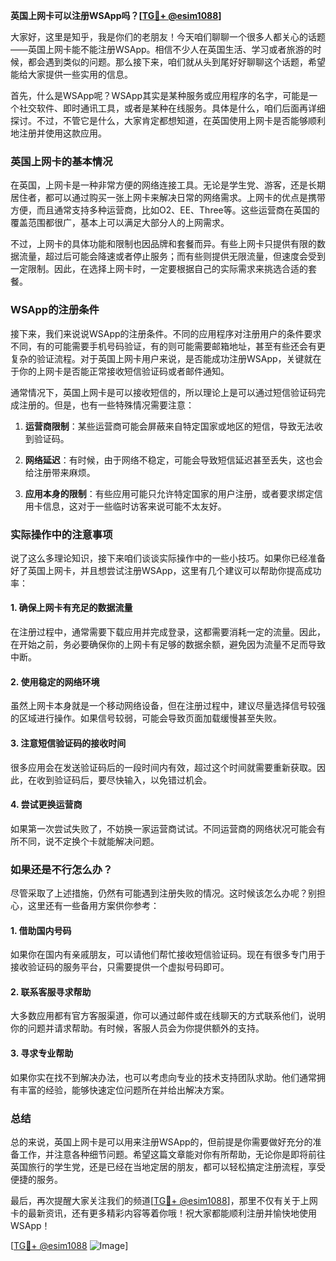 **英国上网卡可以注册WSApp吗？[[TG💪+ @esim1088](https://t.me/s/esim1088)]**

大家好，这里是知乎，我是你们的老朋友！今天咱们聊聊一个很多人都关心的话题——英国上网卡能不能注册WSApp。相信不少人在英国生活、学习或者旅游的时候，都会遇到类似的问题。那么接下来，咱们就从头到尾好好聊聊这个话题，希望能给大家提供一些实用的信息。

首先，什么是WSApp呢？WSApp其实是某种服务或应用程序的名字，可能是一个社交软件、即时通讯工具，或者是某种在线服务。具体是什么，咱们后面再详细探讨。不过，不管它是什么，大家肯定都想知道，在英国使用上网卡是否能够顺利地注册并使用这款应用。

### 英国上网卡的基本情况

在英国，上网卡是一种非常方便的网络连接工具。无论是学生党、游客，还是长期居住者，都可以通过购买一张上网卡来解决日常的网络需求。上网卡的优点是携带方便，而且通常支持多种运营商，比如O2、EE、Three等。这些运营商在英国的覆盖范围都很广，基本上可以满足大部分人的上网需求。

不过，上网卡的具体功能和限制也因品牌和套餐而异。有些上网卡只提供有限的数据流量，超过后可能会降速或者停止服务；而有些则提供无限流量，但速度会受到一定限制。因此，在选择上网卡时，一定要根据自己的实际需求来挑选合适的套餐。

### WSApp的注册条件

接下来，我们来说说WSApp的注册条件。不同的应用程序对注册用户的条件要求不同，有的可能需要手机号码验证，有的则可能需要邮箱地址，甚至有些还会有更复杂的验证流程。对于英国上网卡用户来说，是否能成功注册WSApp，关键就在于你的上网卡是否能正常接收短信验证码或者邮件通知。

通常情况下，英国上网卡是可以接收短信的，所以理论上是可以通过短信验证码完成注册的。但是，也有一些特殊情况需要注意：

1. **运营商限制**：某些运营商可能会屏蔽来自特定国家或地区的短信，导致无法收到验证码。
   
2. **网络延迟**：有时候，由于网络不稳定，可能会导致短信延迟甚至丢失，这也会给注册带来麻烦。

3. **应用本身的限制**：有些应用可能只允许特定国家的用户注册，或者要求绑定信用卡信息，这对于一些临时访客来说可能不太友好。

### 实际操作中的注意事项

说了这么多理论知识，接下来咱们谈谈实际操作中的一些小技巧。如果你已经准备好了英国上网卡，并且想尝试注册WSApp，这里有几个建议可以帮助你提高成功率：

#### 1. 确保上网卡有充足的数据流量

在注册过程中，通常需要下载应用并完成登录，这都需要消耗一定的流量。因此，在开始之前，务必要确保你的上网卡有足够的数据余额，避免因为流量不足而导致中断。

#### 2. 使用稳定的网络环境

虽然上网卡本身就是一个移动网络设备，但在注册过程中，建议尽量选择信号较强的区域进行操作。如果信号较弱，可能会导致页面加载缓慢甚至失败。

#### 3. 注意短信验证码的接收时间

很多应用会在发送验证码后的一段时间内有效，超过这个时间就需要重新获取。因此，在收到验证码后，要尽快输入，以免错过机会。

#### 4. 尝试更换运营商

如果第一次尝试失败了，不妨换一家运营商试试。不同运营商的网络状况可能会有所不同，说不定换个卡就能解决问题。

### 如果还是不行怎么办？

尽管采取了上述措施，仍然有可能遇到注册失败的情况。这时候该怎么办呢？别担心，这里还有一些备用方案供你参考：

#### 1. 借助国内号码

如果你在国内有亲戚朋友，可以请他们帮忙接收短信验证码。现在有很多专门用于接收验证码的服务平台，只需要提供一个虚拟号码即可。

#### 2. 联系客服寻求帮助

大多数应用都有官方客服渠道，你可以通过邮件或在线聊天的方式联系他们，说明你的问题并请求帮助。有时候，客服人员会为你提供额外的支持。

#### 3. 寻求专业帮助

如果你实在找不到解决办法，也可以考虑向专业的技术支持团队求助。他们通常拥有丰富的经验，能够快速定位问题所在并给出解决方案。

### 总结

总的来说，英国上网卡是可以用来注册WSApp的，但前提是你需要做好充分的准备工作，并注意各种细节问题。希望这篇文章能对你有所帮助，无论你是即将前往英国旅行的学生党，还是已经在当地定居的朋友，都可以轻松搞定注册流程，享受便捷的服务。

最后，再次提醒大家关注我们的频道[[TG💪+ @esim1088](https://t.me/s/esim1088)]，那里不仅有关于上网卡的最新资讯，还有更多精彩内容等着你哦！祝大家都能顺利注册并愉快地使用WSApp！

[[TG💪+ @esim1088](https://t.me/s/esim1088) ![Image](https://i.postimg.cc/4NQfJmqS/Snipaste-2025-05-13-00-14-12.png)]